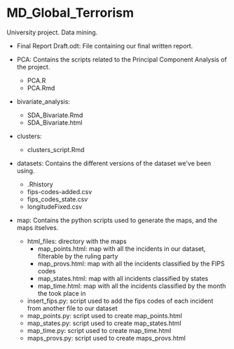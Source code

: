 # MD_Global_Terrorism
University project. Data mining.

- Final Report Draft.odt:
File containing our final written report.

- PCA:
Contains the scripts related to the Principal Component Analysis of the project.
  - PCA.R
  - PCA.Rmd
  
- bivariate_analysis:
  - SDA_Bivariate.Rmd
  - SDA_Bivariate.html

- clusters:
  - clusters_script.Rmd
  
- datasets:
Contains the different versions of the dataset we've been using.
  - .Rhistory
  - fips-codes-added.csv
  - fips_codes_state.csv
  - longitudeFixed.csv

- map:
Contains the python scripts used to generate the maps, and the maps itselves.
  - html_files: directory with the maps
      + map_points.html: map with all the incidents in our dataset, filterable by the ruling party
      + map_provs.html: map with all the incidents classified by the FIPS codes
      + map_states.html: map with all incidents classified by states
      + map_time.html: map with all the incidents classified by the month the took place in
  - insert_fips.py: script used to add the fips codes of each incident from another file to our dataset
  - map_points.py: script used to create map_points.html
  - map_states.py: script used to create map_states.html
  - map_time.py: script used to create map_time.html
  - maps_provs.py: script used to create maps_provs.html
